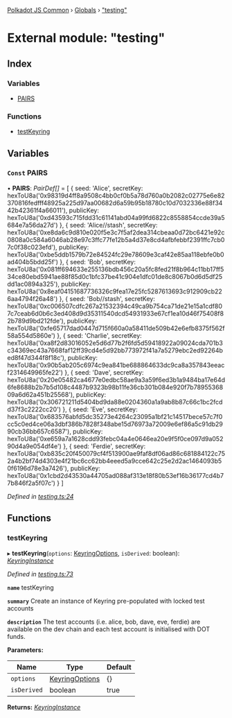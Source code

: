 [Polkadot JS Common](../README.md) › [Globals](../globals.md) › ["testing"](_testing_.md)

# External module: "testing"

## Index

### Variables

* [PAIRS](_testing_.md#const-pairs)

### Functions

* [testKeyring](_testing_.md#testkeyring)

## Variables

### `Const` PAIRS

• **PAIRS**: *PairDef[]* = [
  {
    seed: 'Alice',
    secretKey: hexToU8a('0x98319d4ff8a9508c4bb0cf0b5a78d760a0b2082c02775e6e82370816fedfff48925a225d97aa00682d6a59b95b18780c10d7032336e88f3442b42361f4a66011'),
    publicKey: hexToU8a('0xd43593c715fdd31c61141abd04a99fd6822c8558854ccde39a5684e7a56da27d')
  },
  {
    seed: 'Alice//stash',
    secretKey: hexToU8a('0xe8da6c9d810e020f5e3c7f5af2dea314cbeaa0d72bc6421e92c0808a0c584a6046ab28e97c3ffc77fe12b5a4d37e8cd4afbfebbf2391ffc7cb07c0f38c023efd'),
    publicKey: hexToU8a('0xbe5ddb1579b72e84524fc29e78609e3caf42e85aa118ebfe0b0ad404b5bdd25f')
  },
  {
    seed: 'Bob',
    secretKey: hexToU8a('0x081ff694633e255136bdb456c20a5fc8fed21f8b964c11bb17ff534ce80ebd5941ae88f85d0c1bfc37be41c904e1dfc01de8c8067b0d6d5df25dd1ac0894a325'),
    publicKey: hexToU8a('0x8eaf04151687736326c9fea17e25fc5287613693c912909cb226aa4794f26a48')
  },
  {
    seed: 'Bob//stash',
    secretKey: hexToU8a('0xc006507cdfc267a21532394c49ca9b754ca71de21e15a1cdf807c7ceab6d0b6c3ed408d9d35311540dcd54931933e67cf1ea10d46f75408f82b789d9bd212fde'),
    publicKey: hexToU8a('0xfe65717dad0447d715f660a0a58411de509b42e6efb8375f562f58a554d5860e')
  },
  {
    seed: 'Charlie',
    secretKey: hexToU8a('0xa8f2d83016052e5d6d77b2f6fd5d59418922a09024cda701b3c34369ec43a7668faf12ff39cd4e5d92bb773972f41a7a5279ebc2ed92264bed8f47d344f8f18c'),
    publicKey: hexToU8a('0x90b5ab205c6974c9ea841be688864633dc9ca8a357843eeacf2314649965fe22')
  },
  {
    seed: 'Dave',
    secretKey: hexToU8a('0x20e05482ca4677e0edbc58ae9a3a59f6ed3b1a9484ba17e64d6fe8688b2b7b5d108c4487b9323b98b11fe36cb301b084e920f7b7895536809a6d62a451b25568'),
    publicKey: hexToU8a('0x306721211d5404bd9da88e0204360a1a9ab8b87c66c1bc2fcdd37f3c2222cc20')
  },
  {
    seed: 'Eve',
    secretKey: hexToU8a('0x683576abfd5dc35273e4264c23095a1bf21c14517bece57c7f0cc5c0ed4ce06a3dbf386b7828f348abe15d76973a72009e6ef86a5c91db2990cb36bb657c6587'),
    publicKey: hexToU8a('0xe659a7a1628cdd93febc04a4e0646ea20e9f5f0ce097d9a05290d4a9e054df4e')
  },
  {
    seed: 'Ferdie',
    secretKey: hexToU8a('0xb835c20f450079cf4f513900ae9faf8df06ad86c681884122c752a4b2bf74d4303e4f21bc6cc62bb4eeed5a9cce642c25e2d2ac1464093b50f6196d78e3a7426'),
    publicKey: hexToU8a('0x1cbd2d43530a44705ad088af313e18f80b53ef16b36177cd4b77b846f2a5f07c')
  }
]

*Defined in [testing.ts:24](https://github.com/polkadot-js/common/blob/2159270d/packages/keyring/src/testing.ts#L24)*

## Functions

###  testKeyring

▸ **testKeyring**(`options`: [KeyringOptions](../interfaces/_types_.keyringoptions.md), `isDerived`: boolean): *[KeyringInstance](../interfaces/_types_.keyringinstance.md)*

*Defined in [testing.ts:73](https://github.com/polkadot-js/common/blob/2159270d/packages/keyring/src/testing.ts#L73)*

**`name`** testKeyring

**`summary`** Create an instance of Keyring pre-populated with locked test accounts

**`description`** The test accounts (i.e. alice, bob, dave, eve, ferdie)
are available on the dev chain and each test account is initialised with DOT funds.

**Parameters:**

Name | Type | Default |
------ | ------ | ------ |
`options` | [KeyringOptions](../interfaces/_types_.keyringoptions.md) | {} |
`isDerived` | boolean | true |

**Returns:** *[KeyringInstance](../interfaces/_types_.keyringinstance.md)*
